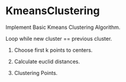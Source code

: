 # KmeansClustering
Implement Basic Kmeans Clustering Algorithm.

Loop while new cluster == previous cluster.

1. Choose first k points to centers.

2. Calculate euclid distances.

3. Clustering Points.

